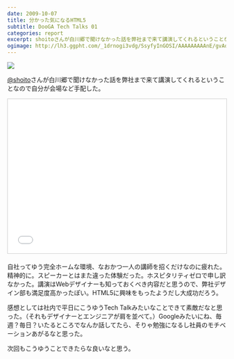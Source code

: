 ```yaml
---
date: 2009-10-07
title: 分かった気になるHTML5 
subtitle: DooGA Tech Talks 01
categories: report
excerpt: shoitoさんが白川郷で聞けなかった話を弊社まで来て講演してくれるということなので自分が会場など手配した。
ogimage: http://lh3.ggpht.com/_1drnogi3vdg/SsyfyInGOSI/AAAAAAAAAnE/gvAdnyr4DTQ/html5.jpg
---
```

![](http://lh3.ggpht.com/_1drnogi3vdg/SsyfyInGOSI/AAAAAAAAAnE/gvAdnyr4DTQ/html5.jpg)

[@shoito](https://twitter.com/shoito)さんが白川郷で聞けなかった話を弊社まで来て講演してくれるということなので自分が会場など手配した。

<iframe src="//www.slideshare.net/slideshow/embed_code/2154536" width="510" height="355" frameborder="0" marginwidth="0" marginheight="0" scrolling="no" style="border:1px solid #CCC; border-width:1px; margin-bottom:5px; max-width: 100%;" allowfullscreen></iframe>

自社ってゆう完全ホームな環境、なおかつ一人の講師を招くだけなのに疲れた。精神的に。スピーカーとはまた違った体験だった。ホスピタリティゼロで申し訳なかった。講演はWebデザイナーも知っておくべき内容だと思うので、弊社デザイン部も満足度高かったぽい。HTML5に興味をもったようだし大成功だろう。

感想としては社内で平日にこうゆうTech Talkみたいなことできて素敵だなと思った。（それもデザイナーとエンジニアが肩を並べて。）Googleみたいにね、毎週？毎日？いたるところでなんか話してたら、そりゃ勉強になるし社員のモチベーションあがるなと思った。

次回もこうゆうことできたらな良いなと思う。
